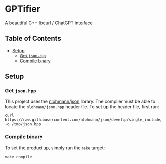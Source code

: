 # GPTifier
A beautiful C++ libcurl / ChatGPT interface
## Table of Contents
- [Setup](#setup)
  - [Get `json.hpp`](#get-json-hpp)
  - [Compile binary](#compile-binary)

## Setup
### Get `json.hpp`
This project uses the [nlohmann/json](https://github.com/nlohmann/json) library. The compiler must be able to locate the `nlohmann/json.hpp` header file. To set up the header file, first run:
```
curl https://raw.githubusercontent.com/nlohmann/json/develop/single_include/nlohmann/json.hpp -o /tmp/json.hpp
```
### Compile binary
To set the product up, simply run the `make` target:
```
make compile
```
